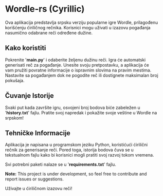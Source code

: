 # Wordle-rs (Cyrillic)

Ova aplikacija predstavlja srpsku verziju popularne igre Wordle, prilagođenu korišćenju ćiriličnog rečnika. Korisnici mogu uživati u izazovu pogađanja nasumično odabrane reči određene dužine.

## Kako koristiti
Pokrenite '**main.py**' i odaberite željenu dužinu reči.
Igra će automatski generisati reč za pogađanje.
Unesite svoju pretpostavku, a aplikacija će vam pružiti povratne informacije o ispravnim slovima na pravim mestima.
Nastavite sa pogađanjem dok ne pogodite reč ili dostignete maksimalan broj pokušaja.

## Čuvanje Istorije
Svaki put kada završite igru, osvojeni broj bodova biće zabeležen u '**history.txt**' fajlu. Pratite svoj napredak i pokažite svoje veštine u Wordle na srpskom!

## Tehničke Informacije
Aplikacija je napisana u programskom jeziku Python, koristićući ćirilični rečnik za generisanje reči. Pored toga, istorija bodova čuva se u tekstualnom fajlu kako bi korisnici mogli pratiti svoj razvoj tokom vremena.

Svi potrebni paketi nalaze se u '**requirements.txt**' fajlu.

**Note:** This project is under development, so feel free to contribute and report issues or suggestions.

Uživajte u ćiriličnom izazovu reči!
